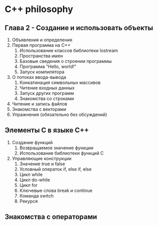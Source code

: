# C++ philosophy
## Глава 2 - Создание и использовать объекты

1. Объявления и определения
2. Первая программа на С++
    1. Использование классов библиотеки Iostream
    2. Пространства имен
    3. Базовые сведения о строении программы
    4. Программа "Hello, world!"
    5. Запуск компилятора
3. О потоках ввода-вывода
    1. Конкатинация символьных массивов
    2. Читение входных данных
    3. Запуск других программ
    4. Знакомства со строками
4. Читение и запись файлов
5. Знакомства с векторами
6. Упражнения (обязательно без обсуждений)

## Элементы С в языке С++
1. Создание функций
    1. Возвращаемое значение функции
    2. Использование библиотеки функций С
2. Управляющие конструкции
    1. Значение true и false
    2. Условный операток if, else if, else
    3. Цикл while
    4. Цикл do-while
    5. Цикл for
    6. Ключевые слова break и continue
    7. Команда switch
    8. Рекурся
## Знакомства с операторами
